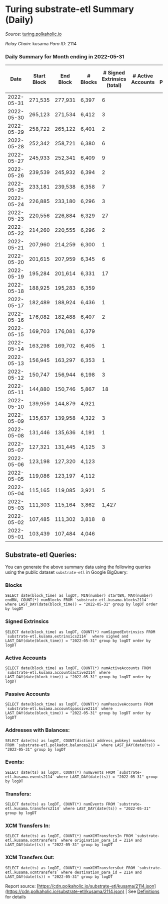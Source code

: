 # Turing substrate-etl Summary (Daily)

_Source_: [turing.polkaholic.io](https://turing.polkaholic.io)

*Relay Chain*: kusama
*Para ID*: 2114



### Daily Summary for Month ending in 2022-05-31


| Date | Start Block | End Block | # Blocks | # Signed Extrinsics (total) | # Active Accounts | # Passive | # New | # Addresses with Balances | # Events | # Transfers | # XCM Transfers In | # XCM Transfers Out | Issues | 
| ---- | ----------- | --------- | -------- | --------------------------- | ----------------- | --------- | ----- | ------------------------- | -------- | ----------- | ------------------ | ------------------- | ------ |
| 2022-05-31 | 271,535 | 277,931 | 6,397 | 6 |  |  |  | 1,435 | 13,252 | 1  |   |   |  |
| 2022-05-30 | 265,123 | 271,534 | 6,412 | 3 |  |  |  | 1,435 | 13,229 |   |   |   |  |
| 2022-05-29 | 258,722 | 265,122 | 6,401 | 2 |  |  |  | 1,435 | 13,242 |   |   |   |  |
| 2022-05-28 | 252,342 | 258,721 | 6,380 | 6 |  |  |  | 1,435 | 13,165 |   |   |   |  |
| 2022-05-27 | 245,933 | 252,341 | 6,409 | 9 |  |  |  | 1,435 | 13,210 |   |   |   |  |
| 2022-05-26 | 239,539 | 245,932 | 6,394 | 2 |  |  |  | 1,435 | 13,144 | 1  |   |   |  |
| 2022-05-25 | 233,181 | 239,538 | 6,358 | 7 |  |  |  | 1,434 | 13,030 |   |   |   |  |
| 2022-05-24 | 226,885 | 233,180 | 6,296 | 3 |  |  |  | 1,434 | 12,888 |   |   |   |  |
| 2022-05-23 | 220,556 | 226,884 | 6,329 | 27 |  |  |  | 1,434 | 12,993 | 7  |   |   |  |
| 2022-05-22 | 214,260 | 220,555 | 6,296 | 2 |  |  |  | 1,434 | 12,836 |   |   |   |  |
| 2022-05-21 | 207,960 | 214,259 | 6,300 | 1 |  |  |  | 1,434 | 12,814 |   |   |   |  |
| 2022-05-20 | 201,615 | 207,959 | 6,345 | 6 |  |  |  | 1,434 | 12,910 | 1  |   |   |  |
| 2022-05-19 | 195,284 | 201,614 | 6,331 | 17 |  |  |  | 1,434 | 12,888 | 4  |   |   |  |
| 2022-05-18 | 188,925 | 195,283 | 6,359 |  |  |  |  | 1,433 | 12,851 |   |   |   |  |
| 2022-05-17 | 182,489 | 188,924 | 6,436 | 1 |  |  |  | 1,433 | 13,022 |   |   |   |  |
| 2022-05-16 | 176,082 | 182,488 | 6,407 | 2 |  |  |  | 1,433 | 12,968 |   |   |   |  |
| 2022-05-15 | 169,703 | 176,081 | 6,379 |  |  |  |  | 1,433 | 12,891 |   |   |   |  |
| 2022-05-14 | 163,298 | 169,702 | 6,405 | 1 |  |  |  | 1,433 | 12,960 |   |   |   |  |
| 2022-05-13 | 156,945 | 163,297 | 6,353 | 1 |  |  |  | 1,433 | 12,843 |   |   |   |  |
| 2022-05-12 | 150,747 | 156,944 | 6,198 | 3 |  |  |  | 1,433 | 12,556 |   |   |   |  |
| 2022-05-11 | 144,880 | 150,746 | 5,867 | 18 |  |  |  | 1,433 | 11,853 | 6  |   |   |  |
| 2022-05-10 | 139,959 | 144,879 | 4,921 |  |  |  |  | 1,431 | 9,848 |   |   |   |  |
| 2022-05-09 | 135,637 | 139,958 | 4,322 | 3 |  |  |  | 1,431 | 8,663 | 2  |   |   |  |
| 2022-05-08 | 131,446 | 135,636 | 4,191 | 1 |  |  |  | 1,431 | 8,388 |   |   |   |  |
| 2022-05-07 | 127,321 | 131,445 | 4,125 | 3 |  |  |  | 1,431 | 8,271 | 1  |   |   |  |
| 2022-05-06 | 123,198 | 127,320 | 4,123 |  |  |  |  | 1,430 | 8,248 |   |   |   |  |
| 2022-05-05 | 119,086 | 123,197 | 4,112 |  |  |  |  | 1,430 | 8,229 |   |   |   |  |
| 2022-05-04 | 115,165 | 119,085 | 3,921 | 5 |  |  |  | 1,430 | 7,872 | 2  |   |   |  |
| 2022-05-03 | 111,303 | 115,164 | 3,862 | 1,427 |  |  |  | 1,429 | 24,716 | 1,413  |   |   |  |
| 2022-05-02 | 107,485 | 111,302 | 3,818 | 8 |  |  |  | 27 | 7,690 | 7  |   |   |  |
| 2022-05-01 | 103,439 | 107,484 | 4,046 |  |  |  |  | 23 | 8,108 |   |   |   |  |

## Substrate-etl Queries:
You can generate the above summary data using the following queries using the public dataset `substrate-etl` in Google BigQuery:


### Blocks
```
SELECT date(block_time) as logDT, MIN(number) startBN, MAX(number) endBN, COUNT(*) numBlocks FROM `substrate-etl.kusama.blocks2114`  where LAST_DAY(date(block_time)) = "2022-05-31" group by logDT order by logDT
```


### Signed Extrinsics
```
SELECT date(block_time) as logDT, COUNT(*) numSignedExtrinsics FROM `substrate-etl.kusama.extrinsics2114`  where signed and LAST_DAY(date(block_time)) = "2022-05-31" group by logDT order by logDT
```


### Active Accounts
```
SELECT date(block_time) as logDT, COUNT(*) numActiveAccounts FROM `substrate-etl.kusama.accountsactive2114` where LAST_DAY(date(block_time)) = "2022-05-31" group by logDT order by logDT
```


### Passive Accounts
```
SELECT date(block_time) as logDT, COUNT(*) numPassiveAccounts FROM `substrate-etl.kusama.accountspassive2114` where LAST_DAY(date(block_time)) = "2022-05-31" group by logDT order by logDT
```


### Addresses with Balances:
```
SELECT date(ts) as logDT, COUNT(distinct address_pubkey) numAddress FROM `substrate-etl.polkadot.balances2114` where LAST_DAY(date(ts)) = "2022-05-31" group by logDT
```


### Events:
```
SELECT date(ts) as logDT, COUNT(*) numEvents FROM `substrate-etl.kusama.events2114` where LAST_DAY(date(ts)) = "2022-05-31" group by logDT
```


### Transfers:
```
SELECT date(ts) as logDT, COUNT(*) numEvents FROM `substrate-etl.kusama.transfers2114` where LAST_DAY(date(ts)) = "2022-05-31" group by logDT
```


### XCM Transfers In:
```
SELECT date(ts) as logDT, COUNT(*) numXCMTransfersIn FROM `substrate-etl.kusama.xcmtransfers` where origination_para_id = 2114 and LAST_DAY(date(ts)) = "2022-05-31" group by logDT
```


### XCM Transfers Out:
```
SELECT date(ts) as logDT, COUNT(*) numXCMTransfersOut FROM `substrate-etl.kusama.xcmtransfers` where destination_para_id = 2114 and LAST_DAY(date(ts)) = "2022-05-31" group by logDT
```



Report source: [https://cdn.polkaholic.io/substrate-etl/kusama/2114.json](https://cdn.polkaholic.io/substrate-etl/kusama/2114.json) | See [Definitions](/DEFINITIONS.md) for details
